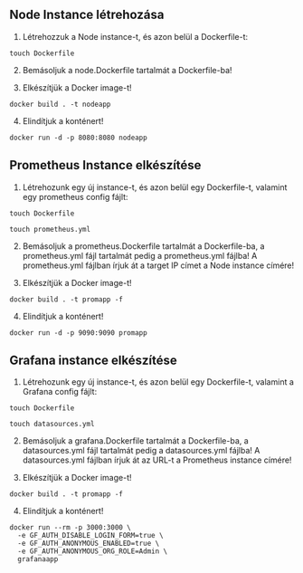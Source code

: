 
## Node Instance létrehozása

1. Létrehozzuk a Node instance-t, és azon belül a Dockerfile-t:

```
touch Dockerfile
```

2. Bemásoljuk a node.Dockerfile tartalmát a Dockerfile-ba!

3. Elkészítjük a Docker image-t!

```
docker build . -t nodeapp
```

4. Elindítjuk a konténert!

```
docker run -d -p 8080:8080 nodeapp
```

## Prometheus Instance elkészítése

1. Létrehozunk egy új instance-t, és azon belül egy Dockerfile-t, valamint egy prometheus config fájlt:

```
touch Dockerfile
```

```
touch prometheus.yml
```

2. Bemásoljuk a prometheus.Dockerfile tartalmát a Dockerfile-ba, a prometheus.yml fájl tartalmát pedig a prometheus.yml fájlba! A prometheus.yml fájlban írjuk át a target IP címet a Node instance címére!

3. Elkészítjük a Docker image-t!

```
docker build . -t promapp -f 
```

4. Elindítjuk a konténert!

```
docker run -d -p 9090:9090 promapp
```

## Grafana instance elkészítése

1. Létrehozunk egy új instance-t, és azon belül egy Dockerfile-t, valamint a Grafana config fájlt:

```
touch Dockerfile
```

```
touch datasources.yml
```

2. Bemásoljuk a grafana.Dockerfile tartalmát a Dockerfile-ba, a datasources.yml fájl tartalmát pedig a datasources.yml fájlba! A datasources.yml fájlban írjuk át az URL-t a Prometheus instance címére!

3. Elkészítjük a Docker image-t!

```
docker build . -t promapp -f 
```

4. Elindítjuk a konténert!

```
docker run --rm -p 3000:3000 \
  -e GF_AUTH_DISABLE_LOGIN_FORM=true \
  -e GF_AUTH_ANONYMOUS_ENABLED=true \
  -e GF_AUTH_ANONYMOUS_ORG_ROLE=Admin \
  grafanaapp
```

